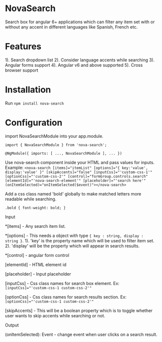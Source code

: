 # NovaSearch

Search box for angular 6+ applications which can filter any item set with or without any accent in different languages like Spanish, French etc. 

# Features

1). Search dropdown list
2). Consider language accents while searching
3). Angular forms support
4). Angular v6 and above supported
5). Cross browser support

# Installation

Run `npm install nova-search`

# Configuration

import NovaSearchModule into your app.module.

`import { NovaSearchModule } from 'nova-search';`

`@NgModule({
  imports: [
    ...,
    NovaSearchModule
  ],
  ...
})`

Use nova-search component inside your HTML and pass values for inputs.
Example: 
`<nova-search [items]="itemList" [options]="{ key:'value', display:'value' }" [skipAccents]="false"
      [inputCss]="'custom-css-1'" [optionCss]="'custom-css-2'" [control]="formGroup.controls.search"
      [elementId]="'nova-search-element'" [placeholder]="'search here'"
      (onItemSelected)="onItemSelected($event)"></nova-search>`

Add a css class named 'bold' globally to make matched letters more readable while searching.

`.bold {
    font-weight: bold;
}`

Input

*[items] - Any search item list.

*[options] - This needs a object with type `{ key : string, display : string }`. 
             1). 'key' is the property name which will be used to filter item set.
             2). 'display' will be the property which will appear in search results.

*[control] - angular form control

[elementId] - HTML element id

[placeholder] - Input placeholder

[inputCss] - Css class names for search box element. Ex: ` [inputCss]="'custom-css-1 custom-css-2'"`

[optionCss] - Css class names for search results section. Ex: ` [optionCss]="'custom-css-1 custom-css-2'"`

[skipAccents] - This will be a boolean property which is to toggle whether user wants to skip accents while searching or not.

Output

(onItemSelected): Event - change event when user clicks on a search result. 


